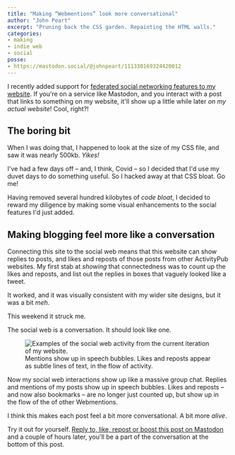 ```yaml
---
title: "Making “Webmentions” look more conversational"
author: "John Peart"
excerpt: "Pruning back the CSS garden. Repainting the HTML walls."
categories:
- making
- indie web
- social
posse:
- https://mastodon.social/@johnpeart/111330169324420012
---
```


I recently added support for [federated social networking features to my website](/2023/07/30/into-the-fediverse/). If you're on a service like Mastodon, and you interact with a post that links to something on my website, it'll show up a little while later *on my actual website*! Cool, right?!

## The boring bit

When I was doing that, I happened to look at the size of my CSS file, and saw it was nearly 500kb. *Yikes!*

I've had a few days off – and, I think, Covid – so I decided that I'd use my duvet days to do something useful. So I hacked away at that CSS bloat. Go me!

Having removed several hundred kilobytes of *code bloat*, I decided to reward my diligence by making some visual enhancements to the social features I'd just added.

## Making blogging feel more like a conversation

Connecting this site to the social web means that this website can show replies to posts, and likes and reposts of those posts from other ActivityPub websites. My first stab at *showing* that connectedness was to count up the likes and reposts, and list out the replies in boxes that vaguely looked like a tweet.

It worked, and it was visually consistent with my wider site designs, but it was a bit *meh*.

This weekend it struck me.

The social web is a conversation. It should look like one.

<figure>
  <img src="/images/posts/2023-10-31-making-webmentions-look-more-conversational.png" alt="Examples of the social web activity from the current iteration of my website.">
  <figcaption>
		Mentions show up in speech bubbles. Likes and reposts appear as subtle lines of text, in the flow of activity.
  </figcaption>
</figure>

Now my social web interactions show up like a massive group chat. Replies and mentions of my posts show up in speech bubbles. Likes and reposts – and now also bookmarks – are no longer just counted up, but show up in the flow of the of other Webmentions.

I think this makes each post feel a bit more conversational. A bit more *alive*.

Try it out for yourself. [Reply to, like, repost or boost this post on Mastodon](https://mastodon.social/@johnpeart/111330169324420012) and a couple of hours later, you'll be a part of the conversation at the bottom of this post.
